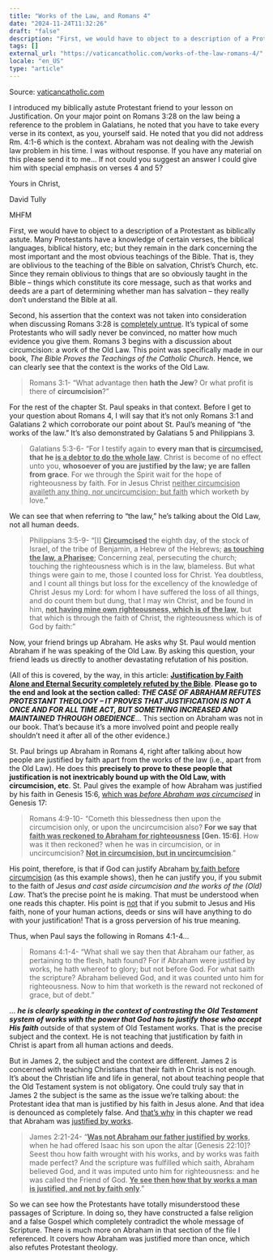 ```yaml
---
title: "Works of the Law, and Romans 4"
date: "2024-11-24T11:32:26"
draft: "false"
description: "First, we would have to object to a description of a Protestant as biblically astute. Many Protestants have a knowledge of certain verses, the biblical languages, biblical history, etc; but they remain in the dark [...]"
tags: []
external_url: "https://vaticancatholic.com/works-of-the-law-romans-4/"
locale: "en_US"
type: "article"
---
```


Source: [vaticancatholic.com](https://vaticancatholic.com/works-of-the-law-romans-4/)

<p>I introduced my biblically astute Protestant friend to your lesson on Justification. On your major point on Romans 3:28 on the law being a reference to the problem in Galatians, he noted that you have to take every verse in its context, as you, yourself said. He noted that you did not address Rm. 4:1-6 which is the context. Abraham was not dealing with the Jewish law problem in his time. I was without response. If you have any material on this please send it to me… If not could you suggest an answer I could give him with special emphasis on verses 4 and 5?</p>

<p>Yours in Christ,</p>

<p>David Tully</p></p></blockquote></div><div class="wrap-answer"><div class="mhfm-response">MHFM</div></div></div><div class="mhfm-content"><p>

<p>First, we would have to object to a description of a Protestant as biblically astute. Many Protestants have a knowledge of certain verses, the biblical languages, biblical history, etc; but they remain in the dark concerning the most important and the most obvious teachings of the Bible. That is, they are oblivious to the teaching of the Bible on salvation, Christ’s Church, etc. Since they remain oblivious to things that are so obviously taught in the Bible – things which constitute its core message, such as that works and deeds are a part of determining whether man has salvation – they really don’t understand the Bible at all.</p>

<p>Second, his assertion that the context was not taken into consideration when discussing Romans 3:28 is <u>completely untrue</u>. It’s typical of some Protestants who will sadly never be convinced, no matter how much evidence you give them. Romans 3 begins with a discussion about circumcision: a work of the Old Law. This point was specifically made in our book, <em>The Bible Proves the Teachings of the Catholic Church</em>. Hence, we can clearly see that the context is the works of the Old Law.</p>
<blockquote>
<p>Romans 3:1- “What advantage then <strong>hath the Jew</strong>? Or what profit is there of <strong>circumcision</strong>?”</p>
</blockquote>
<p>For the rest of the chapter St. Paul speaks in that context. Before I get to your question about Romans 4, I will say that it’s not only Romans 3:1 and Galatians 2 which corroborate our point about St. Paul’s meaning of “the works of the law.” It’s also demonstrated by Galatians 5 and Philippians 3.</p>
<blockquote>
<p>Galatians 5:3-6- “For I testify again to <strong>every man that is <u>circumcised</u>, that he <u>is a debtor to do the whole law</u></strong>. Christ is become of no effect unto you, <strong>whosoever of you are justified by the law; ye are fallen from grace</strong>. For we through the Spirit wait for the hope of righteousness by faith. For in Jesus Christ <u>neither circumcision availeth any thing, nor uncircumcision; but faith</u> which worketh by love.”</p>
</blockquote>
<p>We can see that when referring to “the law,” he’s talking about the Old Law, not all human deeds.</p>
<blockquote>
<p>Philippians 3:5-9- “[I] <strong><u>Circumcised</u> </strong>the eighth day, of the stock of Israel, of the tribe of Benjamin, a Hebrew of the Hebrews; <strong><u>as touching the law, a Pharisee</u></strong>; Concerning zeal, persecuting the church; touching the righteousness which is in the law, blameless. But what things were gain to me, those I counted loss for Christ. Yea doubtless, and I count all things but loss for the excellency of the knowledge of Christ Jesus my Lord: for whom I have suffered the loss of all things, and do count them but dung, that I may win Christ, and be found in him, <strong><u>not having mine own righteousness, which is of the law</u></strong>, but that which is through the faith of Christ, the righteousness which is of God by faith:”</p>
</blockquote>
<p>Now, your friend brings up Abraham. He asks why St. Paul would mention Abraham if he was speaking of the Old Law. By asking this question, your friend leads us directly to another devastating refutation of his position.</p>
<p>(All of this is covered, by the way, in this article: <a href="https://vaticancatholic.com/faith-alone-refuted-by-the-bible/"><strong>Justification by Faith Alone and Eternal Security completely refuted by the Bible</strong></a>. <strong>Please go to the end and look at the section called: </strong><strong><em>THE CASE OF ABRAHAM REFUTES PROTESTANT THEOLOGY – IT PROVES THAT JUSTIFICATION IS NOT A ONCE AND FOR ALL TIME ACT, BUT SOMETHING INCREASED AND MAINTAINED THROUGH OBEDIENCE</em></strong>… This section on Abraham was not in our book. That’s because it’s a more involved point and people really shouldn’t need it after all of the other evidence.)</p>
<p>St. Paul brings up Abraham in Romans 4, right after talking about how people are justified by faith apart from the works of the law (i.e., apart from the Old Law). He does this <strong>precisely to prove to these people that justification is not inextricably bound up with the Old Law, with circumcision, etc</strong>. St. Paul gives the example of how Abraham was justified by his faith in Genesis 15:6, <u>which was <em>before Abraham was circumcised</em></u> in Genesis 17:</p>
<blockquote>
<p>Romans 4:9-10- “Cometh this blessedness then upon the circumcision only, or upon the uncircumcision also? <strong>For we say that <u>faith was reckoned to Abraham for righteousness</u> [Gen. 15:6]</strong>. How was it then reckoned? when he was in circumcision, or in uncircumcision? <strong><u>Not in circumcision, but in uncircumcision</u></strong>.”</p>
</blockquote>
<p>His point, therefore, is that if God can justify Abraham <u>by faith before circumcision</u> (as this example shows), then he can justify you, if you submit to the faith of Jesus <em>and cast aside circumcision and the works of the (Old) Law</em>. That’s the precise point he is making. That must be understood when one reads this chapter. His point is <u>not</u> that if you submit to Jesus and His faith, none of your human actions, deeds or sins will have anything to do with your justification! That is a gross perversion of his true meaning.</p>
<p>Thus, when Paul says the following in Romans 4:1-4…</p>
<blockquote>
<p>Romans 4:1-4- “What shall we say then that Abraham our father, as pertaining to the flesh, hath found? For if Abraham were justified by works, he hath whereof to glory; but not before God. For what saith the scripture? Abraham believed God, and it was counted unto him for righteousness. Now to him that worketh is the reward not reckoned of grace, but of debt.”</p>
</blockquote>
<p>… <strong><em>he</em></strong><strong><em> is clearly speaking in the context of contrasting the Old Testament system of works with the power that God has to justify those who accept His faith</em></strong> outside of that system of Old Testament works. That is the precise subject and the context. He is not teaching that justification by faith in Christ is apart from all human actions and deeds.</p>
<p>But in James 2, the subject and the context are different. James 2 is concerned with teaching Christians that their faith in Christ is not enough. It’s about the Christian life and life in general, not about teaching people that the Old Testament system is not obligatory. One could truly say that in James 2 the subject is the same as the issue we’re talking about: the Protestant idea that man is justified by his faith in Jesus alone. And that idea is denounced as completely false. And <u>that’s why</u> in this chapter we read that Abraham was <u>justified by works</u>.</p>
<blockquote>
<p>James 2:21-24- “<strong><u>Was not Abraham our father justified by works</u></strong>, when he had offered Isaac his son upon the altar [Genesis 22:10]? Seest thou how faith wrought with his works, and by works was faith made perfect? And the scripture was fulfilled which saith, Abraham believed God, and it was imputed unto him for righteousness: and he was called the Friend of God. <strong><u>Ye see then how that by works a man is justified, and not by faith only</u></strong>.”</p>
</blockquote>
<p>So we can see how the Protestants have totally misunderstood these passages of Scripture. In doing so, they have constructed a false religion and a false Gospel which completely contradict the whole message of Scripture. There is much more on Abraham in that section of the file I referenced. It covers how Abraham was justified more than once, which also refutes Protestant theology.</p>

